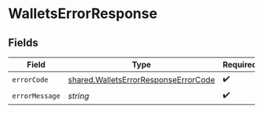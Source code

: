 # WalletsErrorResponse


## Fields

| Field                                                                                               | Type                                                                                                | Required                                                                                            | Description                                                                                         |
| --------------------------------------------------------------------------------------------------- | --------------------------------------------------------------------------------------------------- | --------------------------------------------------------------------------------------------------- | --------------------------------------------------------------------------------------------------- |
| `errorCode`                                                                                         | [shared.WalletsErrorResponseErrorCode](../../../sdk/models/shared/walletserrorresponseerrorcode.md) | :heavy_check_mark:                                                                                  | N/A                                                                                                 |
| `errorMessage`                                                                                      | *string*                                                                                            | :heavy_check_mark:                                                                                  | N/A                                                                                                 |